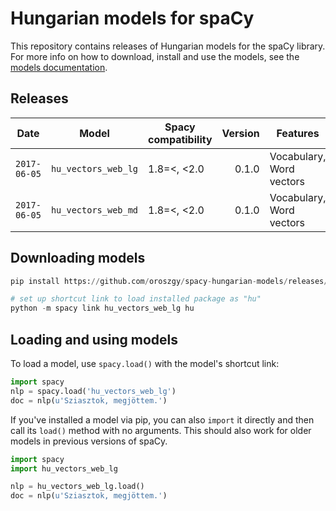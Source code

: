 # Hungarian models for spaCy

This repository contains releases of Hungarian models for the spaCy library. For more info on how to download, install and use the models, see the [models documentation](https://spacy.io/docs/usage/models).

## Releases

| Date | Model | Spacy compatibility | Version | Features | Size | Memory consumption| License | | |
| --- | --- | --- | ---: | --- | ---: | ---: | --- | --- | --- |
| `2017-06-05` | `hu_vectors_web_lg` | 1.8=<, <2.0 | 0.1.0 | Vocabulary, Word vectors | 1.8 GB | 7G | CC BY-NC | [![][i]][i-hu_vectors_web_lg-0.1.0] | [![][dl]][hu_vectors_web_lg-0.1.0] |
| `2017-06-05` | `hu_vectors_web_md` | 1.8=<, <2.0 | 0.1.0 | Vocabulary, Word vectors | 1.0 GB | 2.9G | CC BY-NC | [![][i]][i-hu_vectors_web_lg-0.1.0] | [![][dl]][hu_vectors_web_lg-0.1.0] |

[hu_vectors_web_lg-0.1.0]: https://github.com/oroszgy/spacy-hungarian-models/releases/download/hu_vectors_web_lg-0.1.0/hu_vectors_web_lg-0.1.0.tar.gz
[i-hu_vectors_web_lg-0.1.0]: https://github.com/oroszgy/spacy-hungarian-models/releases/hu_vectors_web_lg-0.1.0

[dl]: http://i.imgur.com/gQvPgr0.png
[i]: http://i.imgur.com/OpLOcKn.png

## Downloading models

```python
pip install https://github.com/oroszgy/spacy-hungarian-models/releases/download/hu_vectors_web_md-0.1.0/hu_vectors_web_lg-0.1.0.tar.gz

# set up shortcut link to load installed package as "hu"
python -m spacy link hu_vectors_web_lg hu
```

## Loading and using models

To load a model, use `spacy.load()` with the model's shortcut link:

```python
import spacy
nlp = spacy.load('hu_vectors_web_lg')
doc = nlp(u'Sziasztok, megjöttem.')
```

If you've installed a model via pip, you can also `import` it directly and
then call its `load()` method with no arguments. This should also work for
older models in previous versions of spaCy.

```python
import spacy
import hu_vectors_web_lg

nlp = hu_vectors_web_lg.load()
doc = nlp(u'Sziasztok, megjöttem.')
```
